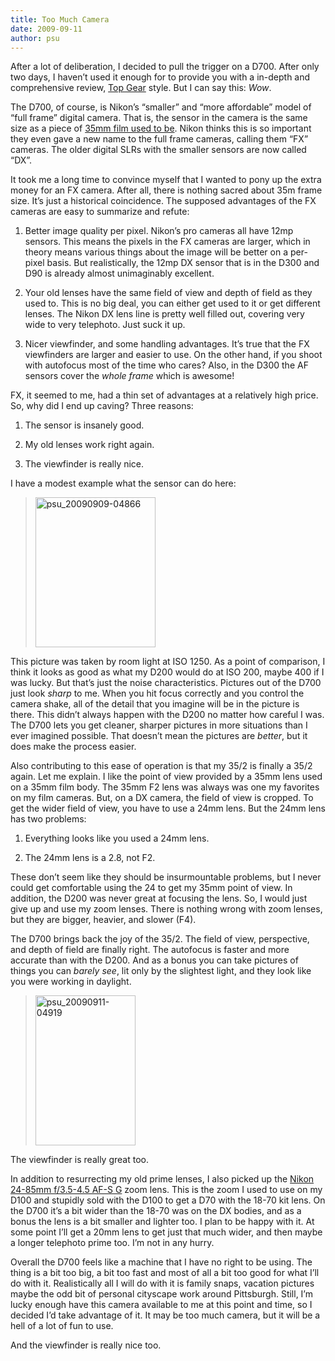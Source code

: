 ```yaml
---
title: Too Much Camera
date: 2009-09-11
author: psu
---
```



<p>After a lot of deliberation, I decided to pull the trigger on a D700. After only two days, I haven&#8217;t used it enough for to provide you with a in-depth and comprehensive review, <a href="http://www.youtube.com/watch?v=h_KIqdS1SO0">Top Gear</a> style. But I can say this: <em>Wow</em>.<br />
<span id="more-2179"></span></p>
<p>The D700, of course, is Nikon&#8217;s &#8220;smaller&#8221; and &#8220;more affordable&#8221; model of &#8220;full frame&#8221; digital camera. That is, the sensor in the camera is the same size as a piece of <a href="http://mutable-states.com/requiem-for-the-latent-image.html">35mm film used to be</a>. Nikon thinks this is so important they even gave a new name to the full frame cameras, calling them &#8220;FX&#8221; cameras. The older digital SLRs with the smaller sensors are now called &#8220;DX&#8221;.</p>

It took me a long time to convince myself that I wanted to pony up the extra money for an FX camera. After all, there is nothing sacred about 35m frame size. It&#8217;s just a historical coincidence. The supposed advantages of the FX cameras are easy to summarize and refute:

1. Better image quality per pixel. Nikon&#8217;s pro cameras all have 12mp sensors. This means the pixels in the FX cameras are larger, which in theory means various things about the image will be better on a per-pixel basis. But realistically, the 12mp DX sensor that is in the D300 and D90 is already almost unimaginably excellent. 

2. Your old lenses have the same field of view and depth of field as they used to. This is no big deal, you can either get used to it or get different lenses. The Nikon DX lens line is pretty well filled out, covering very wide to very telephoto. Just suck it up.</p>

3. Nicer viewfinder, and some handling advantages. It&#8217;s true that the FX viewfinders are larger and easier to use. On the other hand, if you shoot with autofocus most of the time who cares? Also, in the D300 the AF sensors cover the <em>whole frame</em> which is awesome!

FX, it seemed to me, had a thin set of advantages at a relatively high price. So, why did I end up caving? Three reasons:

1. The sensor is insanely good.

2. My old lenses work right again.

3. The viewfinder is really nice.

I have a modest example what the sensor can do here:</p>

<blockquote><p>
<a href="http://www.flickr.com/photos/79904144@N00/3905388684/" title="psu_20090909-04866 by psu13, on Flickr"><img src="http://farm3.static.flickr.com/2522/3905388684_823c7ae950_m.jpg" width="192" height="240" alt="psu_20090909-04866" /></a>
</p></blockquote>
<p>This picture was taken by room light at ISO 1250. As a point of comparison, I think it looks as good as what my D200 would do at ISO 200, maybe 400 if I was lucky. But that&#8217;s just the noise characteristics. Pictures out of the D700 just look <em>sharp</em> to me. When you hit focus correctly and you control the camera shake, all of the detail that you imagine will be in the picture is there. This didn&#8217;t always happen with the D200 no matter how careful I was. The D700 lets you get cleaner, sharper pictures in more situations than I ever imagined possible. That doesn&#8217;t mean the pictures are <em>better</em>, but it does make the process easier.</p>

Also contributing to this ease of operation is that my 35/2 is finally a 35/2 again. Let me explain. I like the point of view provided by a 35mm lens used on a 35mm film body. The 35mm F2 lens was always was one my favorites on my film cameras. But, on a DX camera, the field of view is cropped. To get the wider field of view, you have to use a 24mm lens. But the 24mm lens has two problems:

1. Everything looks like you used a 24mm lens.

2. The 24mm lens is a 2.8, not F2.

These don&#8217;t seem like they should be insurmountable problems, but I never could get comfortable using the 24 to get my 35mm point of view. In addition, the D200 was never great at focusing the lens. So, I would just give up and use my zoom lenses. There is nothing wrong with zoom lenses, but they are bigger, heavier, and slower (F4).

<p>The D700 brings back the joy of the 35/2. The field of view, perspective, and depth of field are finally right. The autofocus is faster and more accurate than with the D200. And as a bonus you can take pictures of things you can <em>barely see</em>, lit only by the slightest light, and they look like you were working in daylight.</p>
<blockquote><p>
<a href="http://www.flickr.com/photos/79904144@N00/3911149616/" title="psu_20090911-04919 by psu13, on Flickr"><img src="http://farm3.static.flickr.com/2428/3911149616_2157bf512c_m.jpg" width="160" height="240" alt="psu_20090911-04919" /></a>
</p></blockquote>
<p>The viewfinder is really great too.</p>
<p>In addition to resurrecting my old prime lenses, I also picked up the <a href="http://bythom.com/2485lens.htm">Nikon 24-85mm f/3.5-4.5 AF-S G</a> zoom lens. This is the zoom I used to use on my D100 and stupidly sold with the D100 to get a D70 with the 18-70 kit lens. On the D700 it&#8217;s a bit wider than the 18-70 was on the DX bodies, and as a bonus the lens is a bit smaller and lighter too. I plan to be happy with it. At some point I&#8217;ll get a 20mm lens to get just that much wider, and then maybe a longer telephoto prime too. I&#8217;m not in any hurry.</p>
<p>Overall the D700 feels like a machine that I have no right to be using. The thing is a bit too big, a bit too fast and most of all a bit too good for what I&#8217;ll do with it. Realistically all I will do with it is family snaps, vacation pictures maybe the odd bit of personal cityscape work around Pittsburgh. Still, I&#8217;m lucky enough have this camera available to me at this point and time, so I decided I&#8217;d take advantage of it. It may be too much camera, but it will be a hell of a lot of fun to use.</p>
<p>And the viewfinder is really nice too.</p>